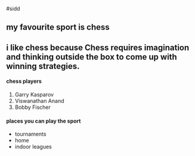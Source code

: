 #sidd
## my favourite sport is chess

i like chess because  Chess requires **imagination** and **thinking outside the box** to come up with winning strategies.
---
#### chess players 
1. Garry Kasparov
2. Viswanathan Anand
3. Bobby Fischer
#### places you can play the sport
* tournaments
* home
* indoor leagues
  
